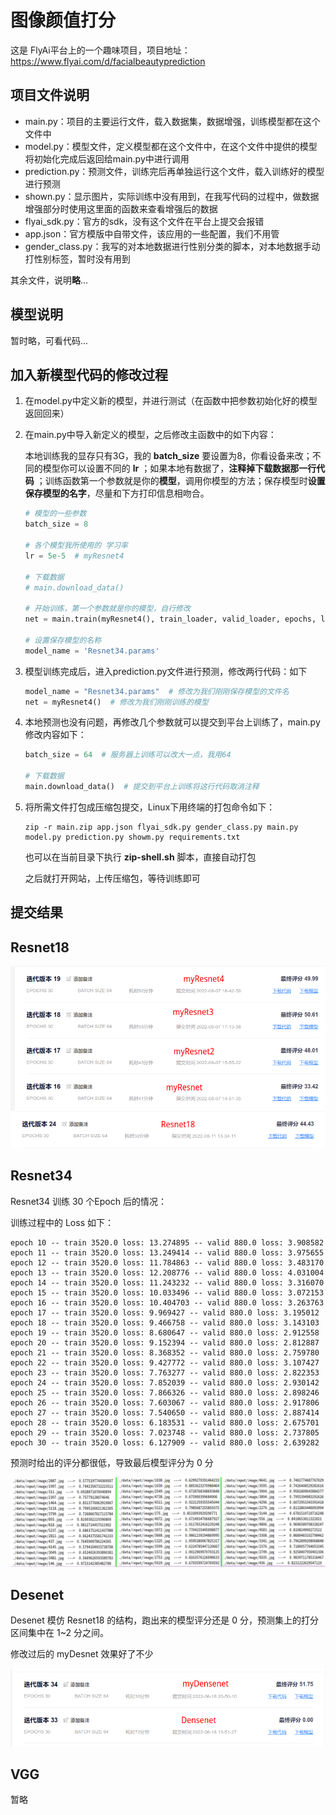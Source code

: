 # 图像颜值打分

这是 FlyAi平台上的一个趣味项目，项目地址：https://www.flyai.com/d/facialbeautyprediction

## 项目文件说明

* main.py：项目的主要运行文件，载入数据集，数据增强，训练模型都在这个文件中
* model.py：模型文件，定义模型都在这个文件中，在这个文件中提供的模型将初始化完成后返回给main.py中进行调用
* prediction.py：预测文件，训练完后再单独运行这个文件，载入训练好的模型进行预测
* shown.py：显示图片，实际训练中没有用到，在我写代码的过程中，做数据增强部分时使用这里面的函数来查看增强后的数据
* flyai_sdk.py：官方的sdk，没有这个文件在平台上提交会报错
* app.json：官方模版中自带文件，该应用的一些配置，我们不用管
* gender_class.py：我写的对本地数据进行性别分类的脚本，对本地数据手动打性别标签，暂时没有用到

其余文件，说明**略**...

## 模型说明

暂时略，可看代码...

## 加入新模型代码的修改过程

1. 在model.py中定义新的模型，并进行测试（在函数中把参数初始化好的模型返回回来）

2. 在main.py中导入新定义的模型，之后修改主函数中的如下内容：

   本地训练我的显存只有3G，我的 **batch_size** 要设置为8，你看设备来改；不同的模型你可以设置不同的 **lr** ；如果本地有数据了，**注释掉下载数据那一行代码** ；训练函数第一个参数就是你的**模型**，调用你模型的方法；保存模型时**设置保存模型的名字**，尽量和下方打印信息相吻合。

   ```python
   # 模型的一些参数
   batch_size = 8
   
   # 各个模型我所使用的 学习率
   lr = 5e-5  # myResnet4
   
   # 下载数据
   # main.download_data()
   
   # 开始训练，第一个参数就是你的模型，自行修改
   net = main.train(myResnet4(), train_loader, valid_loader, epochs, lr, device)
   
   # 设置保存模型的名称
   model_name = 'Resnet34.params'
   ```
   
3. 模型训练完成后，进入prediction.py文件进行预测，修改两行代码：如下

   ```python
   model_name = "Resnet34.params"  # 修改为我们刚刚保存模型的文件名
   net = myResnet4()  # 修改为我们刚刚训练的模型
   ```

4. 本地预测也没有问题，再修改几个参数就可以提交到平台上训练了，main.py修改内容如下：

   ```python
   batch_size = 64  # 服务器上训练可以改大一点，我用64
   
   # 下载数据
   main.download_data()  # 提交到平台上训练将这行代码取消注释
   ```

5. 将所需文件打包成压缩包提交，Linux下用终端的打包命令如下：

   ```shell
   zip -r main.zip app.json flyai_sdk.py gender_class.py main.py model.py prediction.py showm.py requirements.txt
   ```
   也可以在当前目录下执行 **zip-shell.sh** 脚本，直接自动打包

   之后就打开网站，上传压缩包，等待训练即可

## 提交结果

## Resnet18

![myResnet18](./result/myResnet18系列结果.png)

## Resnet34

Resnet34 训练 30 个Epoch 后的情况：

训练过程中的 Loss 如下：

```text
epoch 10 -- train 3520.0 loss: 13.274895 -- valid 880.0 loss: 3.908582
epoch 11 -- train 3520.0 loss: 13.249414 -- valid 880.0 loss: 3.975655
epoch 12 -- train 3520.0 loss: 11.784863 -- valid 880.0 loss: 3.483170
epoch 13 -- train 3520.0 loss: 12.208776 -- valid 880.0 loss: 4.031004
epoch 14 -- train 3520.0 loss: 11.243232 -- valid 880.0 loss: 3.316070
epoch 15 -- train 3520.0 loss: 10.033496 -- valid 880.0 loss: 3.072153
epoch 16 -- train 3520.0 loss: 10.404703 -- valid 880.0 loss: 3.263763
epoch 17 -- train 3520.0 loss: 9.969427 -- valid 880.0 loss: 3.195012
epoch 18 -- train 3520.0 loss: 9.466758 -- valid 880.0 loss: 3.143103
epoch 19 -- train 3520.0 loss: 8.680647 -- valid 880.0 loss: 2.912558
epoch 20 -- train 3520.0 loss: 9.152394 -- valid 880.0 loss: 2.812887
epoch 21 -- train 3520.0 loss: 8.368352 -- valid 880.0 loss: 2.759780
epoch 22 -- train 3520.0 loss: 9.427772 -- valid 880.0 loss: 3.107427
epoch 23 -- train 3520.0 loss: 7.763277 -- valid 880.0 loss: 2.822353
epoch 24 -- train 3520.0 loss: 7.852039 -- valid 880.0 loss: 2.930142
epoch 25 -- train 3520.0 loss: 7.866326 -- valid 880.0 loss: 2.898246
epoch 26 -- train 3520.0 loss: 7.603067 -- valid 880.0 loss: 2.917806
epoch 27 -- train 3520.0 loss: 7.540650 -- valid 880.0 loss: 2.887414
epoch 28 -- train 3520.0 loss: 6.183531 -- valid 880.0 loss: 2.675701
epoch 29 -- train 3520.0 loss: 7.023748 -- valid 880.0 loss: 2.737805
epoch 30 -- train 3520.0 loss: 6.127909 -- valid 880.0 loss: 2.639282
```

预测时给出的评分都很低，导致最后模型评分为 0 分

![Resnet34评分低](./result/Resnet34评分低.png)

## Desenet

Desenet 模仿 Resnet18 的结构，跑出来的模型评分还是 0 分，预测集上的打分区间集中在 1~2 分之间。

修改过后的 myDesnet 效果好了不少

![myDesnet结果](./result/Densenet.png)

## VGG

暂略
